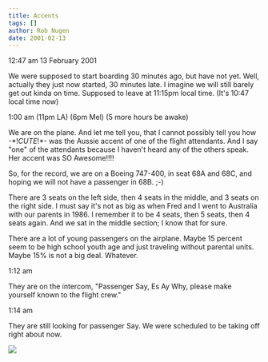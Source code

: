 ```yaml
---
title: Accents
tags: []
author: Rob Nugen
date: 2001-02-13
---
```


<p class=date>12:47 am 13 February 2001</p>

<p>We were supposed to start boarding 30 minutes ago,
but have not yet.  Well, actually they just now
started, 30 minutes late.  I imagine we will still
barely get out kinda on time.   Supposed to leave at
11:15pm local time.  (It's 10:47 local time now)</p>

<p class=date>1:00 am (11pm LA) (6pm Mel) (5 more
hours be awake)</p>

<p>We are on the plane.  And let me tell you, that I
cannot possibly tell you how -*!<em>CUTE</em>!*- was
the Aussie accent of one of the flight attendants. 
And I say "one" of the attendants because I haven't
heard any of the others speak.  Her accent was SO
Awesome!!!!</p>

<p>So, for the record, we are on a Boeing 747-400, in
seat 68A and 68C, and hoping we will not have a
passenger in 68B.  ;-)</p>

<p>There are 3 seats on the left side, then 4 seats in
the middle, and 3 seats on the right side.  I must say
it's not as big as when Fred and I went to Australia
with our parents in 1986.  I remember it to be 4
seats, then 5 seats, then 4 seats again.  And we sat
in the middle section; I know that for sure.</p>

<p>There are a lot of young passengers on the
airplane.  Maybe 15 percent seem to be high school
youth age and just traveling without parental units. 
Maybe 15% is not a big deal.  Whatever.</p>

<p class=date>1:12 am</p>

<p>They are on the intercom, "Passenger Say, Es Ay
Why, please make yourself known to the flight crew."

<p class=date>1:14 am</p>

<p>They are still looking for passenger Say.  We were
scheduled to be taking off right about now.</p>

<p><img src="/images/rob/wL-ROB.gif"/></p>
